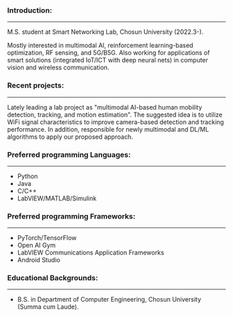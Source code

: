 ### Introduction:

- - -
M.S. student at Smart Networking Lab, Chosun University (2022.3-).

Mostly interested in multimodal AI, reinforcement learning-based optimization, RF sensing, and 5G/B5G. Also working for applications of smart solutions (integrated IoT/ICT with deep neural nets) in computer vision and wireless communication.

### Recent projects:

---
Lately leading a lab project as "multimodal AI-based human mobility detection, tracking, and motion estimation". The suggested idea is to utilize WiFi signal characteristics to improve camera-based detection and tracking performance. In addition, responsible for newly multimodal and DL/ML algorithms to apply our proposed approach.

### Preferred programming Languages:

---
* Python
* Java
* C/C++
* LabVIEW/MATLAB/Simulink

### Preferred programming Frameworks:

---
* PyTorch/TensorFlow
* Open AI Gym
* LabVIEW Communications Application Frameworks
* Android Studio

### Educational Backgrounds:

---
* B.S. in Department of Computer Engineering, Chosun University (Summa cum Laude).
